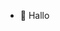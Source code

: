 - 👀 Hallo

<!---
evamargin/evamargin is a ✨ special ✨ repository because its `README.md` (this file) appears on your GitHub profile.
You can click the Preview link to take a look at your changes.
--->
